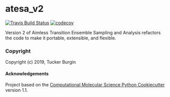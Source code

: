 atesa_v2
==============================
[//]: # (Badges)
[![Travis Build Status](https://travis-ci.org/team-mayes/atesa_v2.png)](https://travis-ci.org/team-mayes/atesa_v2)
[![codecov](https://codecov.io/gh/team-mayes/atesa_v2/branch/master/graph/badge.svg)](https://codecov.io/gh/team-mayes/atesa_v2/branch/master)

Version 2 of Aimless Transition Ensemble Sampling and Analysis refactors the code to make it portable, extensible, and flexible.

### Copyright

Copyright (c) 2019, Tucker Burgin


#### Acknowledgements
 
Project based on the 
[Computational Molecular Science Python Cookiecutter](https://github.com/molssi/cookiecutter-cms) version 1.1.
